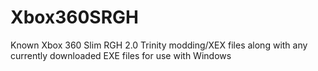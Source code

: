 # Xbox360SRGH
Known Xbox 360 Slim RGH 2.0 Trinity modding/XEX files along with any currently downloaded EXE files for use with Windows
